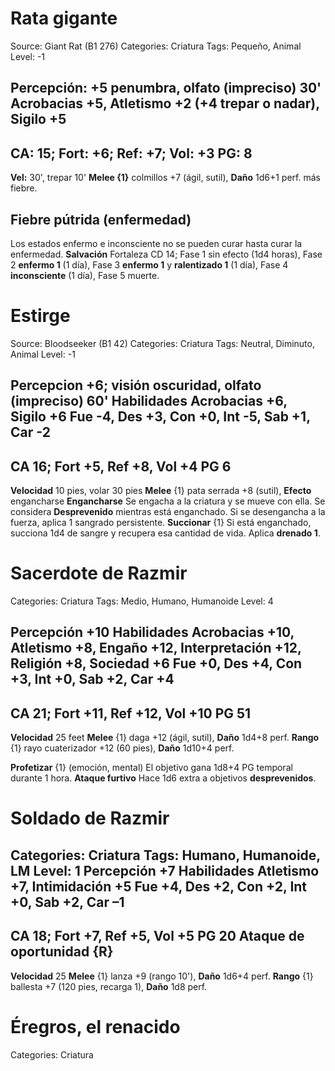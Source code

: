 # Rata gigante

Source: Giant Rat (B1 276)
Categories: Criatura
Tags: Pequeño, Animal
Level: -1

__Percepción:__ +5 penumbra, olfato (impreciso) 30'
Acrobacias +5, Atletismo +2 (+4 trepar o nadar), Sigilo +5
---
__CA:__ 15; __Fort:__ +6; __Ref:__ +7; __Vol:__ +3
__PG:__ 8
---
__Vel:__ 30', trepar 10'
__Melee {1}__ colmillos +7 (ágil, sutil), __Daño__ 1d6+1 perf. más fiebre.

## Fiebre pútrida **(enfermedad)**
Los estados enfermo e inconsciente no se pueden curar hasta curar la enfermedad. __Salvación__ Fortaleza CD 14; Fase 1 sin efecto (1d4 horas), Fase 2 **enfermo 1** (1 día), Fase 3 **enfermo 1** y **ralentizado 1** (1 día), Fase 4 **inconsciente** (1 día), Fase 5 muerte.

# Estirge

Source: Bloodseeker (B1 42)
Categories: Criatura
Tags: Neutral, Diminuto, Animal
Level: -1

__Percepcion__ +6; visión oscuridad, olfato (impreciso) 60'
__Habilidades__ Acrobacias +6, Sigilo +6
__Fue__ -4, __Des__ +3, __Con__ +0, __Int__ -5, __Sab__ +1, __Car__ -2
---
__CA__ 16; __Fort__ +5, __Ref__ +8, __Vol__ +4
__PG__ 6
---
__Velocidad__ 10 pies, volar 30 pies
__Melee__ {1} pata serrada +8 (sutil), __Efecto__ engancharse
__Engancharse__ Se engacha a la criatura y se mueve con ella. Se considera **Desprevenido** mientras está enganchado. Si se desengancha a la fuerza, aplica 1 sangrado persistente.
__Succionar__ {1} Si está enganchado, succiona 1d4 de sangre y recupera esa cantidad de vida. Aplica **drenado 1**.

# Sacerdote de Razmir

Categories: Criatura
Tags: Medio, Humano, Humanoide
Level: 4

__Percepción__ +10
__Habilidades__ Acrobacias +10, Atletismo +8, Engaño +12, Interpretación +12, Religión +8, Sociedad +6
__Fue__ +0, __Des__ +4, __Con__ +3, __Int__ +0, __Sab__ +2, __Car__ +4
---
__CA__ 21; __Fort__ +11, __Ref__ +12, __Vol__ +10
__PG__ 51
---
__Velocidad__ 25 feet
__Melee__ {1} daga +12 (ágil, sutil), __Daño__ 1d4+8 perf.
__Rango__ {1} rayo cuaterizador +12 (60 pies), __Daño__ 1d10+4 perf.

__Profetizar__ {1} (emoción, mental) El objetivo gana 1d8+4 PG temporal durante 1 hora.
__Ataque furtivo__ Hace 1d6 extra a objetivos **desprevenidos**.

# Soldado de Razmir

Categories: Criatura
Tags: Humano, Humanoide, LM
Level: 1
__Percepción__ +7
__Habilidades__ Atletismo +7, Intimidación +5
__Fue__ +4, __Des__ +2, __Con__ +2, __Int__ +0, __Sab__ +2, __Car__ –1
---
__CA__ 18; __Fort__ +7, __Ref__ +5, __Vol__ +5
__PG__ 20
__Ataque de oportunidad {R}__
---
__Velocidad__ 25
__Melee__ {1} lanza +9 (rango 10'), __Daño__ 1d6+4 perf.
__Rango__ {1} ballesta +7 (120 pies, recarga 1), __Daño__ 1d8 perf.

# Éregros, el renacido

Categories: Criatura
